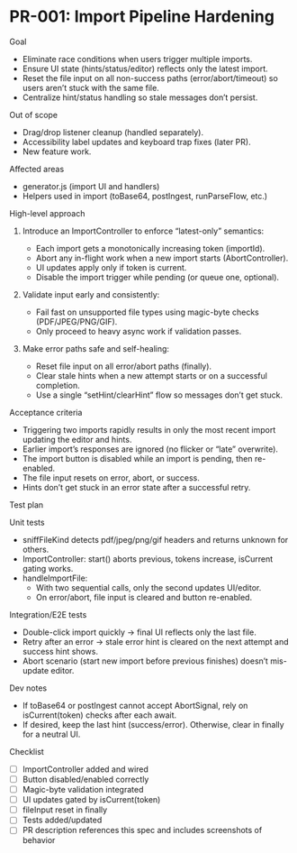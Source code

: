 # PR-001: Import Pipeline Hardening

Goal
- Eliminate race conditions when users trigger multiple imports.
- Ensure UI state (hints/status/editor) reflects only the latest import.
- Reset the file input on all non-success paths (error/abort/timeout) so users aren’t stuck with the same file.
- Centralize hint/status handling so stale messages don’t persist.

Out of scope
- Drag/drop listener cleanup (handled separately).
- Accessibility label updates and keyboard trap fixes (later PR).
- New feature work.

Affected areas
- generator.js (import UI and handlers)
- Helpers used in import (toBase64, postIngest, runParseFlow, etc.)

High-level approach
1) Introduce an ImportController to enforce “latest-only” semantics:
   - Each import gets a monotonically increasing token (importId).
   - Abort any in-flight work when a new import starts (AbortController).
   - UI updates apply only if token is current.
   - Disable the import trigger while pending (or queue one, optional).

2) Validate input early and consistently:
   - Fail fast on unsupported file types using magic-byte checks (PDF/JPEG/PNG/GIF).
   - Only proceed to heavy async work if validation passes.

3) Make error paths safe and self-healing:
   - Reset file input on all error/abort paths (finally).
   - Clear stale hints when a new attempt starts or on a successful completion.
   - Use a single “setHint/clearHint” flow so messages don’t get stuck.

Acceptance criteria
- Triggering two imports rapidly results in only the most recent import updating the editor and hints.
- Earlier import’s responses are ignored (no flicker or “late” overwrite).
- The import button is disabled while an import is pending, then re-enabled.
- The file input resets on error, abort, or success.
- Hints don’t get stuck in an error state after a successful retry.

Test plan

Unit tests
- sniffFileKind detects pdf/jpeg/png/gif headers and returns unknown for others.
- ImportController: start() aborts previous, tokens increase, isCurrent gating works.
- handleImportFile:
  - With two sequential calls, only the second updates UI/editor.
  - On error/abort, file input is cleared and button re-enabled.

Integration/E2E tests
- Double-click import quickly → final UI reflects only the last file.
- Retry after an error → stale error hint is cleared on the next attempt and success hint shows.
- Abort scenario (start new import before previous finishes) doesn’t mis-update editor.

Dev notes
- If toBase64 or postIngest cannot accept AbortSignal, rely on isCurrent(token) checks after each await.
- If desired, keep the last hint (success/error). Otherwise, clear in finally for a neutral UI.

Checklist
- [ ] ImportController added and wired
- [ ] Button disabled/enabled correctly
- [ ] Magic-byte validation integrated
- [ ] UI updates gated by isCurrent(token)
- [ ] fileInput reset in finally
- [ ] Tests added/updated
- [ ] PR description references this spec and includes screenshots of behavior